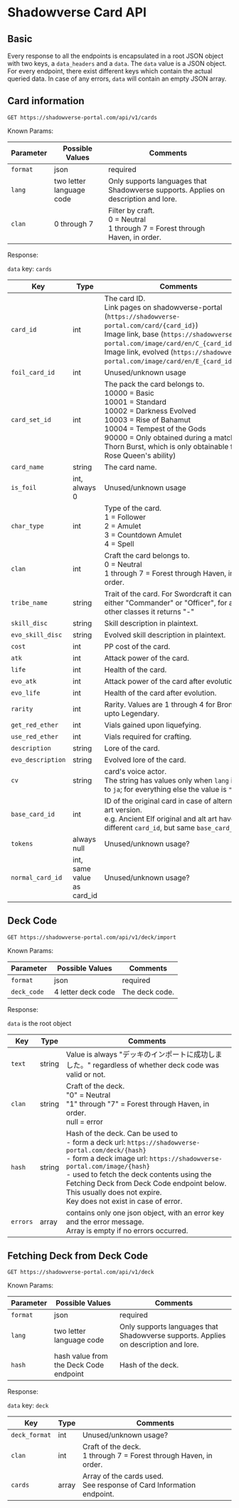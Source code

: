 Shadowverse Card API
===

Basic
---

Every response to all the endpoints is encapsulated in a root JSON object with two keys, a `data_headers` and a `data`. The `data` value is a JSON object. For every endpoint, there exist different keys which contain the actual queried data. In case of any errors, `data` will contain an empty JSON array.

Card information
---

    GET https://shadowverse-portal.com/api/v1/cards

Known Params:

| Parameter  | Possible Values | Comments |
| ------------- | ------------- | ------------- |
| `format`  | json  | required |
| `lang` | two letter language code | Only supports languages that Shadowverse supports. Applies on description and lore. |
| `clan` | 0 through 7 | Filter by craft. <br> 0 = Neutral <br> 1 through 7 = Forest through Haven, in order. |

Response:

`data` key: `cards`

| Key | Type | Comments |
| ------------- | ------------- | ------------- |
| `card_id` |  int | The card ID. <br> Link pages on shadowverse-portal (`https://shadowverse-portal.com/card/{card_id}`) <br> Image link, base (`https://shadowverse-portal.com/image/card/en/C_{card_id}.png`) <br> Image link, evolved (`https://shadowverse-portal.com/image/card/en/E_{card_id}.png`) |
| `foil_card_id` |  int | Unused/unknown usage |
| `card_set_id` |  int | The pack the card belongs to. <br> 10000 = Basic <br> 10001 = Standard <br> 10002 = Darkness Evolved <br> 10003 = Rise of Bahamut <br> 10004 = Tempest of the Gods <br> 90000 = Only obtained during a match (e.g. Thorn Burst, which is only obtainable from Rose Queen's ability) |
| `card_name` |  string | The card name. |
| `is_foil` | int, always 0 | Unused/unknown usage |
| `char_type` |  int | Type of the card. <br> 1 = Follower <br> 2 = Amulet <br> 3 = Countdown Amulet <br> 4 = Spell |
| `clan` | int | Craft the card belongs to. <br> 0 = Neutral <br> 1 through 7 = Forest through Haven, in order. |
| `tribe_name` | string | Trait of the card. For Swordcraft it can be either "Commander" or "Officer", for all other classes it returns "-" |
| `skill_disc` | string | Skill description in plaintext. |
| `evo_skill_disc` | string | Evolved skill description in plaintext. |
| `cost` | int | PP cost of the card. |
| `atk` | int | Attack power of the card. |
| `life` | int | Health of the card. |
| `evo_atk` | int | Attack power of the card after evolution. |
| `evo_life` | int | Health of the card after evolution. |
| `rarity` | int | Rarity. Values are 1 through 4 for Bronze upto Legendary. |
| `get_red_ether` | int | Vials gained upon liquefying. |
| `use_red_ether` | int | Vials required for crafting. |
| `description` | string | Lore of the card. |
| `evo_description` | string | Evolved lore of the card. |
| `cv` | string | card's voice actor.<br/>The string has values only when `lang` is set to `ja`; for everything else the value is `""`. |
| `base_card_id` | int | ID of the original card in case of alternate art version. <br> e.g. Ancient Elf original and alt art have different `card_id`, but same `base_card_id`. |
| `tokens` | always null | Unused/unknown usage? |
| `normal_card_id` | int, same value as card_id | Unused/unknown usage? |

Deck Code
----

    GET https://shadowverse-portal.com/api/v1/deck/import

Known Params:

| Parameter  | Possible Values | Comments |
| ------------- | ------------- | ------------- |
| `format` | json  | required |
| `deck_code` | 4 letter deck code | The deck code. |

Response:

`data` is the root object

| Key | Type | Comments |
| ------------- | ------------- | ------------- |
| `text` | string | Value is always "デッキのインポートに成功しました。" regardless of whether deck code was valid or not. |
| `clan` | string | Craft of the deck. <br> "0" = Neutral <br> "1" through "7" = Forest through Haven, in order. <br> null = error |
| `hash` | string | Hash of the deck. Can be used to <br>- form a deck url: `https://shadowverse-portal.com/deck/{hash}` <br>- form a deck image url: `https://shadowverse-portal.com/image/{hash}` <br>- used to fetch the deck contents using the Fetching Deck from Deck Code endpoint below. <br>This usually does not expire. <br> Key does not exist in case of error. |
| `errors` | array | contains only one json object, with an error key and the error message. <br> Array is empty if no errors occurred. |

Fetching Deck from Deck Code
---

    GET https://shadowverse-portal.com/api/v1/deck

Known Params:

| Parameter  | Possible Values | Comments |
| ------------- | ------------- | ------------- |
| `format`  | json  | required |
| `lang` | two letter language code | Only supports languages that Shadowverse supports. Applies on description and lore. |
| `hash` | hash value from the Deck Code endpoint | Hash of the deck. |

Response:

`data` key: `deck`

| Key | Type | Comments |
| ------------- | ------------- | ------------- |
| `deck_format` | int | Unused/unknown usage? |
| `clan` | int | Craft of the deck. <br> 1 through 7 = Forest through Haven, in order. |
| `cards` | array | Array of the cards used. <br> See response of Card Information endpoint. |